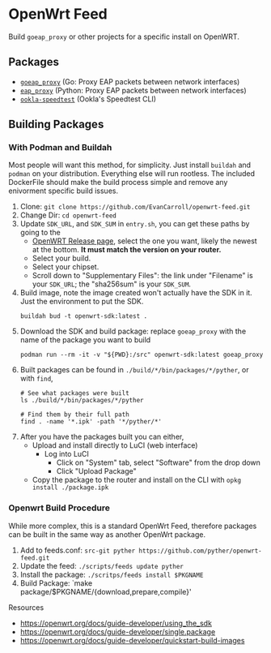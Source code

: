 # OpenWrt Feed

Build `goeap_proxy` or other projects for a specific install on OpenWRT.


## Packages

* [`goeap_proxy`](https://github.com/pyther/goeap_proxy) (Go: Proxy EAP packets between network interfaces)
* [`eap_proxy`](https://github.com/jaysoffian/eap_proxy) (Python: Proxy EAP packets between network interfaces)
* [`ookla-speedtest`](https://www.speedtest.net/apps/cli) (Ookla's Speedtest CLI)

## Building Packages

### With Podman and Buildah

Most people will want this method, for simplicity. Just install `buildah` and
`podman` on your distribution. Everything else will run rootless. The included
DockerFile should make the build process simple and remove any enivorment
specific build issues.

1. Clone: `git clone https://github.com/EvanCarroll/openwrt-feed.git`
2. Change Dir: `cd openwrt-feed`
3. Update `SDK_URL`, and `SDK_SUM` in `entry.sh`, you can get these paths by going to the
	* [OpenWRT Release page](https://downloads.openwrt.org/releases), select the
		one you want, likely the newest at the bottom. **It must match the version
		on your router.**
	* Select your build.
	* Select your chipset.
	* Scroll down to "Supplementary Files": the link under "Filename" is your `SDK_URL`; the "sha256sum" is your `SDK_SUM`.
4. Build image, note the image created won't actually have the SDK in it. Just the environment to put the SDK.
	```shell
	buildah bud -t openwrt-sdk:latest .
	```
5. Download the SDK and build package: replace `goeap_proxy` with the name of the package you want to build
	```shell
	podman run --rm -it -v "${PWD}:/src" openwrt-sdk:latest goeap_proxy
	```
6. Built packages can be found in `./build/*/bin/packages/*/pyther`, or with `find`,
	```shell
	# See what packages were built
	ls ./build/*/bin/packages/*/pyther

	# Find them by their full path
	find . -name '*.ipk' -path '*/pyther/*'
	```
7. After you have the packages built you can either,
	* Upload and install directly to LuCI (web interface)
	  * Log into LuCI
		* Click on "System" tab, select "Software" from the drop down
		* Click "Upload Package"
	* Copy the package to the router and install on the CLI with `opkg install ./package.ipk`

### Openwrt Build Procedure

While more complex, this is a standard OpenWrt Feed, therefore packages can be built in the same way as another OpenWrt package.

1. Add to feeds.conf: `src-git pyther https://github.com/pyther/openwrt-feed.git`
2. Update the feed: `./scripts/feeds update pyther`
3. Install the package: `./scritps/feeds install $PKGNAME`
4. Build Package: `make package/$PKGNAME/{download,prepare,compile}' 

Resources
- https://openwrt.org/docs/guide-developer/using_the_sdk
- https://openwrt.org/docs/guide-developer/single.package
- https://openwrt.org/docs/guide-developer/quickstart-build-images
